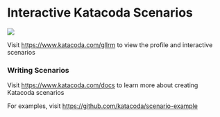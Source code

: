 # Interactive Katacoda Scenarios

[![](http://shields.katacoda.com/katacoda/gllrm/count.svg)](https://www.katacoda.com/gllrm "Get your profile on Katacoda.com")

Visit https://www.katacoda.com/gllrm to view the profile and interactive scenarios

### Writing Scenarios
Visit https://www.katacoda.com/docs to learn more about creating Katacoda scenarios

For examples, visit https://github.com/katacoda/scenario-example
